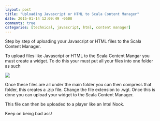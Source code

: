 ```yaml
---
layout: post
title: "Uploading Javascript or HTML to Scala Content Manager"
date: 2015-01-14 12:09:49 -0500
comments: true
categories: [technical, javascript, html, content manager]
---
```


Step by step of uploading your Javascript or HTML files to the Scala Content Manager.
<!--more-->

To upload files like Javascript or HTML to the Scala Content Mangar you must create a widget. To do this your must put all your files into one folder as such

<img src="{{ root_url }}/images/widget/widget.jpg"/>

Once these files are all under the main folder you can then compress that folder, this creates a <span style="italics">.zip</span> file. Change the file extension to <span style="italics">.wgt</span>. Once this is done you can upload your widget to the Scala Content Manager.

This file can then be uploaded to a player like an Intel Nook.

Keep on being bad ass!